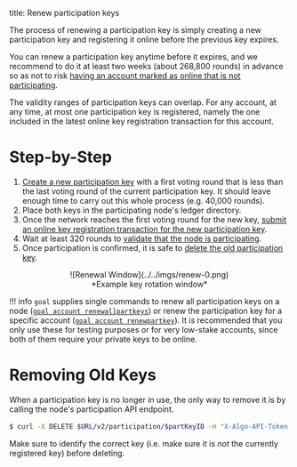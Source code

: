 title: Renew participation keys

The process of renewing a participation key is simply creating a new participation key and registering it online before the previous key expires.

You can renew a participation key anytime before it expires, and we recommend to do it at least two weeks (about 268,800 rounds) in advance so as not to risk [having an account marked as online that is not participating](./index.md#ensure-that-online-accounts-are-participating).

The validity ranges of participation keys can overlap. For any account, at any time, at most one participation key is registered, namely the one included in the latest online key registration transaction for this account. 


# Step-by-Step
1. [Create a new participation key](./generate_keys.md) with a first voting round that is less than the last voting round of the current participation key. It should leave enough time to carry out this whole process (e.g. 40,000 rounds).
2. Place both keys in the participating node's ledger directory.
3. Once the network reaches the first voting round for the new key, [submit an online key registration transaction for the new participation key](./online.md).
4. Wait at least 320 rounds to [validate that the node is participating](./online.md#check-that-the-node-is-participating).
5. Once participation is confirmed, it is safe to [delete the old participation key](#removing-old-keys). 

<center> ![Renewal Window](../../imgs/renew-0.png) </center>
<center>*Example key rotation window* </center>

!!! info
	`goal` supplies single commands to renew all participation keys on a node ([`goal account renewallpartkeys`](../../../clis/goal/account/renewallpartkeys)) or renew the participation key for a specific account ([`goal account renewpartkey`](../../../clis/goal/account/renewpartkey)). It is recommended that you only use these for testing purposes or for very low-stake accounts, since both of them require your private keys to be online.

# Removing Old Keys

When a participation key is no longer in use, the only way to remove it is by calling the node's participation API endpoint.

```bash
$ curl -X DELETE $URL/v2/participation/$partKeyID -H "X-Algo-API-Token: $token"
```
Make sure to identify the correct key (i.e. make sure it is _not_ the currently registered key) before deleting.

